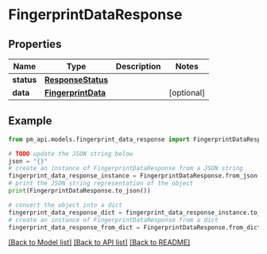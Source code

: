 # FingerprintDataResponse


## Properties

Name | Type | Description | Notes
------------ | ------------- | ------------- | -------------
**status** | [**ResponseStatus**](ResponseStatus.md) |  | 
**data** | [**FingerprintData**](FingerprintData.md) |  | [optional] 

## Example

```python
from pm_api.models.fingerprint_data_response import FingerprintDataResponse

# TODO update the JSON string below
json = "{}"
# create an instance of FingerprintDataResponse from a JSON string
fingerprint_data_response_instance = FingerprintDataResponse.from_json(json)
# print the JSON string representation of the object
print(FingerprintDataResponse.to_json())

# convert the object into a dict
fingerprint_data_response_dict = fingerprint_data_response_instance.to_dict()
# create an instance of FingerprintDataResponse from a dict
fingerprint_data_response_from_dict = FingerprintDataResponse.from_dict(fingerprint_data_response_dict)
```
[[Back to Model list]](../README.md#documentation-for-models) [[Back to API list]](../README.md#documentation-for-api-endpoints) [[Back to README]](../README.md)


